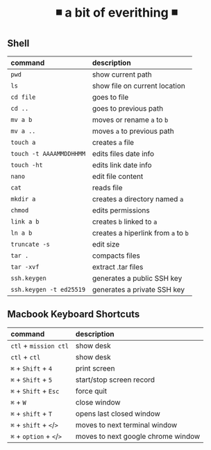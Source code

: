 <h1 align="center"> ◾ a bit of everithing ◾ </h1>

## Shell

|command|description|
|:---|:---|
|`pwd`| show current path |
|`ls`| show file on current location|
|`cd file`| goes to file|
|`cd ..`| goes to previous path|
|`mv a b`| moves or rename `a` to `b`|
|`mv a ..`| moves `a` to previous path |
|`touch a`| creates `a` file |
|`touch -t AAAAMMDDHHMM`| edits files date info |
|`touch -ht`| edits link date info |
|`nano`| edit file content|
|`cat`| reads file|
|`mkdir a`| creates a directory named `a` |
|`chmod`| edits permissions|
|`link a b`| creates `b` linked to `a`|
|`ln a b`| creates a hiperlink from `a` to `b`|
|`truncate -s`| edit size |
|`tar .`| compacts files|
|`tar -xvf`| extract .tar files |
|`ssh.keygen`| generates a public SSH key|
|`ssh.keygen -t ed25519`| generates a private SSH key|

## Macbook Keyboard Shortcuts

|command|description|
|:---|:---|
|`ctl` + `mission ctl`| show desk |
|`ctl` + `ctl`| show desk |
|`⌘` + `Shift` + `4`| print screen|
|`⌘` + `Shift` + `5`| start/stop screen record|
|`⌘` + `Shift` + `Esc`| force quit|
|`⌘` + `W`| close window|
|`⌘` + `shift` + `T`| opens last closed window |
|`⌘` + `shift` + `<`/`>`| moves to next terminal window |
|`⌘` + `option` + `<`/`>`| moves to next google chrome window |

